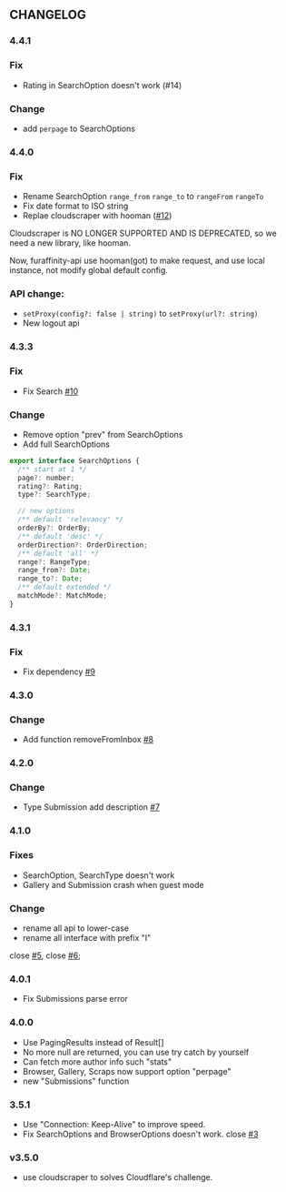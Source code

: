 ## CHANGELOG

### 4.4.1

### Fix

- Rating in SearchOption doesn't work (#14)

### Change

- add `perpage` to SearchOptions

### 4.4.0

### Fix

- Rename SearchOption `range_from` `range_to` to `rangeFrom` `rangeTo` 
- Fix date format to ISO string
- Replae cloudscraper with hooman ([#12](https://github.com/recallfuture/furaffinity-api/pull/12))

Cloudscraper is NO LONGER SUPPORTED AND IS DEPRECATED, so we need a new library, like hooman.

Now, furaffinity-api use hooman(got) to make request, and use local instance, not modify global default config.

### API change:

- `setProxy(config?: false | string)` to `setProxy(url?: string)`
- New logout api

### 4.3.3

### Fix

- Fix Search [#10](https://github.com/recallfuture/furaffinity-api/issues/10)

### Change

- Remove option "prev" from SearchOptions
- Add full SearchOptions

```js
export interface SearchOptions {
  /** start at 1 */
  page?: number;
  rating?: Rating;
  type?: SearchType;

  // new options
  /** default 'relevancy' */
  orderBy?: OrderBy;
  /** default 'desc' */
  orderDirection?: OrderDirection;
  /** default 'all' */
  range?: RangeType;
  range_from?: Date;
  range_to?: Date;
  /** default extended */
  matchMode?: MatchMode;
}
```

### 4.3.1

### Fix

- Fix dependency [#9](https://github.com/recallfuture/furaffinity-api/issues/9)

### 4.3.0

### Change

- Add function removeFromInbox [#8](https://github.com/recallfuture/furaffinity-api/issues/8)

### 4.2.0

### Change

- Type Submission add description [#7](https://github.com/recallfuture/furaffinity-api/issues/7)

### 4.1.0

### Fixes

- SearchOption, SearchType doesn't work
- Gallery and Submission crash when guest mode

### Change

- rename all api to lower-case
- rename all interface with prefix "I"

close [#5](https://github.com/recallfuture/furaffinity-api/issues/5), close [#6](https://github.com/recallfuture/furaffinity-api/issues/6);

### 4.0.1

- Fix Submissions parse error

### 4.0.0

- Use PagingResults instead of Result[]
- No more null are returned, you can use try catch by yourself
- Can fetch more author info such "stats"
- Browser, Gallery, Scraps now support option "perpage"
- new "Submissions" function

### 3.5.1

- Use "Connection: Keep-Alive" to improve speed.
- Fix SearchOptions and BrowserOptions doesn't work. close [#3](https://github.com/recallfuture/furaffinity-api/issues/3)

### v3.5.0

- use cloudscraper to solves Cloudflare's challenge.

